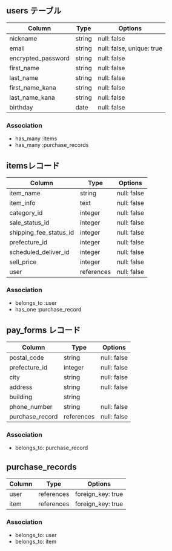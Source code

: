 ## users テーブル
| Column             | Type   | Options     |
| ------------------ | ------ | ----------- |
| nickname           | string | null: false |
| email              | string | null: false, unique: true |
| encrypted_password | string | null: false |
| first_name         | string | null: false |
| last_name          | string | null: false |
| first_name_kana    | string | null: false |
| last_name_kana     | string | null: false |
| birthday           | date   | null: false |

### Association
- has_many :items
- has_many :purchase_records

## itemsレコード
|Column                 |Type    | Options     |
|-----------------------|--------|-------------|
| item_name             | string | null: false |
| item_info             | text   | null: false |
| category_id           | integer| null: false |
| sale_status_id        | integer| null: false |
| shipping_fee_status_id| integer| null: false |
| prefecture_id         | integer| null: false |
| scheduled_deliver_id  | integer| null: false |
| sell_price            | integer| null: false |
| user                  | references | null: false | foreign_key: true |

### Association
- belongs_to :user
- has_one :purchase_record

## pay_forms レコード
|Column               |Type    | Options     |
|---------------------|--------|-------------|
| postal_code         | string | null: false |
| prefecture_id       | integer| null: false |
| city                | string | null: false |
| address             | string | null: false |
| building            | string |
| phone_number        | string | null: false |
| purchase_record     | references | null: false |foreign_key: true |


### Association
- belongs_to: purchase_record

## purchase_records
|Column               |Type    | Options     |
|---------------------|--------|-------------|
| user                | references| foreign_key: true |
| item                | references| foreign_key: true |

### Association
- belongs_to: user
- belongs_to: item